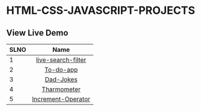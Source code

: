 # HTML-CSS-JAVASCRIPT-PROJECTS

## View Live Demo

| SLNO |                                                Name                                                |
| --- | :-------------------------------------------------------------------------------------------------: |
| 1   |                   [live-search-filter](https://live-search-filter-sanchita.netlify.app/)            |               
| 2   |                   [To-do-app](https://to-do-app-sanchita.netlify.app/)                              |
| 3   |                   [Dad-Jokes](https://dad-jokes-sanchita.netlify.app/)                              |
| 4   |                   [Tharmometer](https://tharmometer-sanchita.netlify.app/)                          |
| 5   |                   [Increment-Operator](https://increment-operator-sanchita.netlify.app/)            |

 
